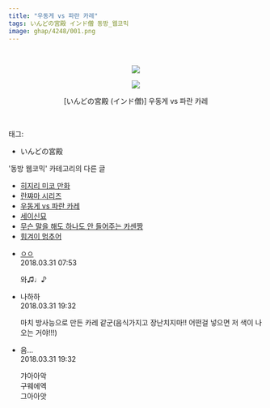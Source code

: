 ```yaml
---
title: "우동게 vs 파란 카레"
tags: いんどの宮殿 インド僧 동방_웹코믹
image: ghap/4248/001.png
---
```

<div class="article">
<p style="text-align: center; clear: none; float: none;"><br/></p>
<p style="text-align: center; clear: none; float: none;"><img src="{{ site.nasurl }}/ghap/4248/001.png"/></p>
<p style="text-align: center; clear: none; float: none;"><img src="{{ site.nasurl }}/ghap/4248/002.jpg"/></p>
<p style="text-align: center; clear: none; float: none;">[いんどの宮殿 (インド僧)] 우동게 vs 파란 카레</p>
<p><br/></p>
</div><div class="tagTrail">
<p>태그: </p>
<ul>
<li>いんどの宮殿</li>
</ul>
</div><div class="another">
<p>'동방 웹코믹' 카테고리의 다른 글</p>
<ul>
<li><a href="/2018-03-31-ghap_4250">히지리 미코 만화</a></li>
<li><a href="/2018-03-31-ghap_4249">란쨔마 시리즈</a></li>
<li><a href="/2018-03-31-ghap_4248">우동게 vs 파란 카레</a></li>
<li><a href="/2018-03-31-ghap_4247">세이신묘</a></li>
<li><a href="/2018-03-31-ghap_4246">무슨 말을 해도 하나도 안 들어주는 카센짱</a></li>
<li><a href="/2018-03-31-ghap_4245">힘겨이 멈추어</a></li>
</ul>
</div><div class="cb_module cb_fluid">
<div class="cb_wrt cb_profile">
<div class="comment">
<ul>
<li class="cb_thumb_off" id="comment15230746">
<div class="cb_comment_area">
<div class="cb_info_area">
<div class="cb_section">
<span class="cb_nick_name"> <a href="http://http:/" onclick="return openLinkInNewWindow(this)">ㅇㅇ</a></span>
</div>
<div class="cb_section">
<span class="cb_date">2018.03.31 07:53 </span>
</div>
</div>
<div class="cb_dsc_comment">
<p class="cb_dsc">
											와♫♩♪
										</p>
</div>
</div></li>
<li class="cb_thumb_off" id="comment15230996">
<div class="cb_comment_area">
<div class="cb_info_area">
<div class="cb_section">
<span class="cb_nick_name">나하하</span>
</div>
<div class="cb_section">
<span class="cb_date">2018.03.31 19:32 </span>
</div>
</div>
<div class="cb_dsc_comment">
<p class="cb_dsc">
											마치 방사능으로 만든 카레 같군(음식가지고 장난치지마!! 어떤걸 넣으면 저 색이 나오는 거야!!!)
										</p>
</div>
</div></li>
<li class="cb_thumb_off" id="comment15230997">
<div class="cb_comment_area">
<div class="cb_info_area">
<div class="cb_section">
<span class="cb_nick_name">음...</span>
</div>
<div class="cb_section">
<span class="cb_date">2018.03.31 19:32 </span>
</div>
</div>
<div class="cb_dsc_comment">
<p class="cb_dsc">
											갸아아악<br/>
구웨에엑<br/>
그아아앗
										</p>
</div>
</div></li>
</ul>
</div>
</div><!-- commentList close -->
</div>